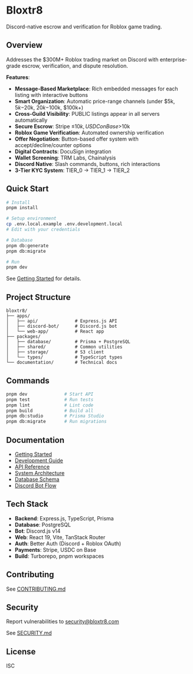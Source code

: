 # Bloxtr8

Discord-native escrow and verification for Roblox game trading.

## Overview

Addresses the $300M+ Roblox trading market on Discord with enterprise-grade escrow, verification, and dispute resolution.

**Features**:

- **Message-Based Marketplace**: Rich embedded messages for each listing with interactive buttons
- **Smart Organization**: Automatic price-range channels (under $5k, $5k-$20k, $20k-$100k, $100k+)
- **Cross-Guild Visibility**: PUBLIC listings appear in all servers automatically
- **Secure Escrow**: Stripe ≤$10k, USDC on Base >$10k
- **Roblox Game Verification**: Automated ownership verification
- **Offer Negotiation**: Button-based offer system with accept/decline/counter options
- **Digital Contracts**: DocuSign integration
- **Wallet Screening**: TRM Labs, Chainalysis
- **Discord Native**: Slash commands, buttons, rich interactions
- **3-Tier KYC System**: TIER_0 → TIER_1 → TIER_2

## Quick Start

```bash
# Install
pnpm install

# Setup environment
cp .env.local.example .env.development.local
# Edit with your credentials

# Database
pnpm db:generate
pnpm db:migrate

# Run
pnpm dev
```

See [Getting Started](documentation/guides/getting-started.md) for details.

## Project Structure

```
bloxtr8/
├── apps/
│   ├── api/              # Express.js API
│   ├── discord-bot/      # Discord.js bot
│   └── web-app/          # React app
├── packages/
│   ├── database/         # Prisma + PostgreSQL
│   ├── shared/           # Common utilities
│   ├── storage/          # S3 client
│   └── types/            # TypeScript types
└── documentation/        # Technical docs
```

## Commands

```bash
pnpm dev              # Start API
pnpm test             # Run tests
pnpm lint             # Lint code
pnpm build            # Build all
pnpm db:studio        # Prisma Studio
pnpm db:migrate       # Run migrations
```

## Documentation

- [Getting Started](documentation/guides/getting-started.md)
- [Development Guide](documentation/guides/development.md)
- [API Reference](documentation/api/README.md)
- [System Architecture](documentation/architecture/system-overview.md)
- [Database Schema](documentation/architecture/database-schema.md)
- [Discord Bot Flow](apps/discord-bot/FLOW_DIAGRAM.md)

## Tech Stack

- **Backend**: Express.js, TypeScript, Prisma
- **Database**: PostgreSQL
- **Bot**: Discord.js v14
- **Web**: React 19, Vite, TanStack Router
- **Auth**: Better Auth (Discord + Roblox OAuth)
- **Payments**: Stripe, USDC on Base
- **Build**: Turborepo, pnpm workspaces

## Contributing

See [CONTRIBUTING.md](CONTRIBUTING.md)

## Security

Report vulnerabilities to security@bloxtr8.com

See [SECURITY.md](SECURITY.md)

## License

ISC
